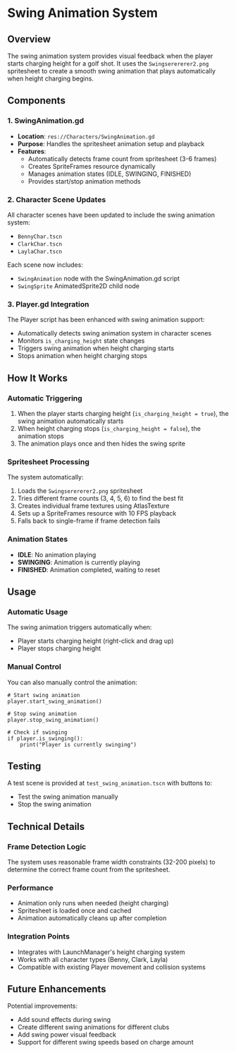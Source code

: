 # Swing Animation System

## Overview

The swing animation system provides visual feedback when the player starts charging height for a golf shot. It uses the `Swingserererer2.png` spritesheet to create a smooth swing animation that plays automatically when height charging begins.

## Components

### 1. SwingAnimation.gd
- **Location**: `res://Characters/SwingAnimation.gd`
- **Purpose**: Handles the spritesheet animation setup and playback
- **Features**:
  - Automatically detects frame count from spritesheet (3-6 frames)
  - Creates SpriteFrames resource dynamically
  - Manages animation states (IDLE, SWINGING, FINISHED)
  - Provides start/stop animation methods

### 2. Character Scene Updates
All character scenes have been updated to include the swing animation system:
- `BennyChar.tscn`
- `ClarkChar.tscn` 
- `LaylaChar.tscn`

Each scene now includes:
- `SwingAnimation` node with the SwingAnimation.gd script
- `SwingSprite` AnimatedSprite2D child node

### 3. Player.gd Integration
The Player script has been enhanced with swing animation support:
- Automatically detects swing animation system in character scenes
- Monitors `is_charging_height` state changes
- Triggers swing animation when height charging starts
- Stops animation when height charging stops

## How It Works

### Automatic Triggering
1. When the player starts charging height (`is_charging_height = true`), the swing animation automatically starts
2. When height charging stops (`is_charging_height = false`), the animation stops
3. The animation plays once and then hides the swing sprite

### Spritesheet Processing
The system automatically:
1. Loads the `Swingserererer2.png` spritesheet
2. Tries different frame counts (3, 4, 5, 6) to find the best fit
3. Creates individual frame textures using AtlasTexture
4. Sets up a SpriteFrames resource with 10 FPS playback
5. Falls back to single-frame if frame detection fails

### Animation States
- **IDLE**: No animation playing
- **SWINGING**: Animation is currently playing
- **FINISHED**: Animation completed, waiting to reset

## Usage

### Automatic Usage
The swing animation triggers automatically when:
- Player starts charging height (right-click and drag up)
- Player stops charging height

### Manual Control
You can also manually control the animation:

```gdscript
# Start swing animation
player.start_swing_animation()

# Stop swing animation  
player.stop_swing_animation()

# Check if swinging
if player.is_swinging():
    print("Player is currently swinging")
```

## Testing

A test scene is provided at `test_swing_animation.tscn` with buttons to:
- Test the swing animation manually
- Stop the swing animation

## Technical Details

### Frame Detection Logic
The system uses reasonable frame width constraints (32-200 pixels) to determine the correct frame count from the spritesheet.

### Performance
- Animation only runs when needed (height charging)
- Spritesheet is loaded once and cached
- Animation automatically cleans up after completion

### Integration Points
- Integrates with LaunchManager's height charging system
- Works with all character types (Benny, Clark, Layla)
- Compatible with existing Player movement and collision systems

## Future Enhancements

Potential improvements:
- Add sound effects during swing
- Create different swing animations for different clubs
- Add swing power visual feedback
- Support for different swing speeds based on charge amount 
